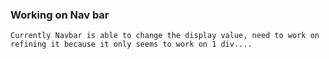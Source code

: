 ### Working on Nav bar

    Currently Navbar is able to change the display value, need to work on refining it because it only seems to work on 1 div.... 